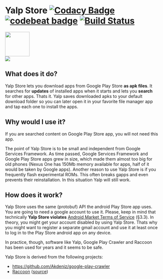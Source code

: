 # Yalp Store [![Codacy Badge](https://api.codacy.com/project/badge/Grade/5e2be9f71606470fb9da49f91ed6f4a9)](https://www.codacy.com/app/yeriomin/YalpStore) [![codebeat badge](https://codebeat.co/badges/c18f32ef-bf28-4948-8156-9a52e50e121c)](https://codebeat.co/projects/github-com-yeriomin-yalpstore) [![Build Status](https://travis-ci.org/yeriomin/YalpStore.svg?branch=master)](https://travis-ci.org/yeriomin/YalpStore)

<a href="https://f-droid.org/repository/browse/?fdid=com.github.yeriomin.yalpstore" target="_blank">
  <img src="https://f-droid.org/badge/get-it-on.png" height="80"/>
</a>
<br/>
<a href="https://poeditor.com/join/project/LUPUijv2Cs" target="_blank">
  <img src="https://poeditor.com/public/images/logo_small.png" />
</a>

## What does it do?
Yalp Store lets you download apps from Google Play Store **as apk files**. It searches for **updates** of installed apps when it starts and lets you **search** for other apps. Thats it. Yalp saves downloaded apks to your default download folder so you can later open it in your favorite file manager app and tap each one to install the apps.

## Why would I use it?
If you are searched content on Google Play Store app, you will not need this app.

The point of Yalp Store is to be small and independent from Google Services Framework. As time passed, Google Services Framework and Google Play Store apps grew in size, which made them almost too big for old phones (Nexus One has 150Mb memory available for apps, half of it would be taken by Google apps). Another reason to use Yalp Store is if you frequently flash experimental ROMs. This often breaks gapps and even prevents their reinstallation. In this situation Yalp will still work.

## How does it work?
Yalp Store uses the same (protobuf) API the android Play Store app uses. You are going to need a google account to use it. Please, keep in mind that technically **Yalp Store violates** [Android Market Terms of Service](https://www.google.com/mobile/android/market-tos.html) (§3.3). In theory, you might get your account disabled by using Yalp Store. Thats why you might want to register a separate gmail account and use it at least once to log in to the Play Store android app on any device.

In practice, though, software like Yalp, Google Play Crawler and Raccoon has been used for years and it seems to be safe.

Yalp Store is derived from the following projects:
* https://github.com/Akdeniz/google-play-crawler
* [Raccoon](http://raccoon.onyxbits.de) ([source](https://github.com/onyxbits/raccoon4/))
